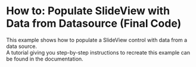 # How to: Populate SlideView with Data from Datasource (Final Code)


<p>This example shows how to populate a SlideView control with data from a data source. <br />
A tutorial giving you step-by-step instructions to recreate this example can be found in the documentation.</p>

<br/>



